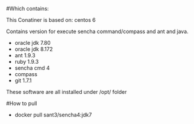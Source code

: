 #Which contains:

This Conatiner is based on: centos 6

Contains version for execute sencha command/compass and ant and java.
* oracle jdk 7.80
* oracle jdk 8.172
* ant 1.9.3
* ruby 1.9.3
* sencha cmd 4
* compass
* git 1.7.1

These software are all installed under /opt/ folder


#How to pull

* docker pull sant3/sencha4:jdk7
